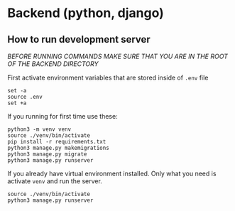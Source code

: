 # Backend (python, django)

## How to run development server

*BEFORE RUNNING COMMANDS MAKE SURE THAT YOU ARE IN THE ROOT OF THE BACKEND DIRECTORY*

First activate environment variables that are stored inside of `.env` file

```
set -a 
source .env
set +a
```

If you running for first time use these:

```
python3 -m venv venv
source ./venv/bin/activate
pip install -r requirements.txt
python3 manage.py makemigrations
python3 manage.py migrate
python3 manage.py runserver
```
If you already have virtual environment installed. Only what you need is activate `venv`
and run the server.
```
source ./venv/bin/activate
python3 manage.py runserver
```

